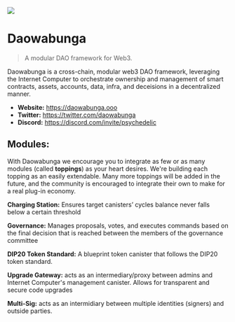 ![](https://cdn.discordapp.com/attachments/986701781138542602/1002571735377395752/twitter-image.png)

# Daowabunga

> A modular DAO framework for Web3.

Daowabunga is a cross-chain, modular web3 DAO framework, leveraging the Internet Computer to orchestrate ownership and management of smart contracts, assets, accounts, data, infra, and deceisions in a decentralized manner. 

- **Website:** https://daowabunga.ooo
- **Twitter:** https://twitter.com/daowabunga
- **Discord:** https://discord.com/invite/psychedelic


## Modules:

With Daowabunga we encourage you to integrate as few or as many modules (called **toppings**) as your heart desires. We're building each topping as an easily extendable. Many more toppings will be added in the future, and the community is encouraged to integrate their own to make for a real plug-in economy.

**Charging Station:** Ensures target canisters’ cycles balance never falls below a certain threshold 

**Governance:** Manages proposals, votes, and executes commands based on the final decision that is reached between the members of the governance committee

**DIP20 Token Standard:** A blueprint token canister that follows the DIP20 token standard.

**Upgrade Gateway:** acts as an intermediary/proxy between admins and Internet Computer's management canister. Allows for transparent and secure code upgrades

**Multi-Sig:** acts as an intermidiary between multiple identities (signers) and outside parties.
